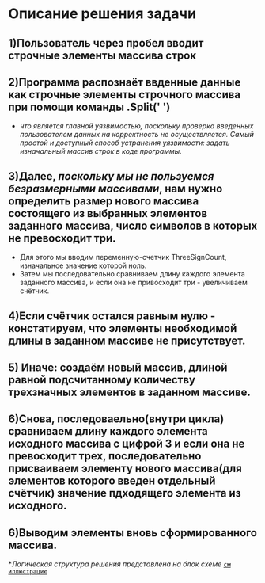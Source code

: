 # Описание решения задачи 

 ## 1)Пользователь через пробел вводит строчные элементы массива строк
 ## 2)Программа распознаёт ввденные данные как строчные элементы строчного массива при помощи команды .Split(' ')
* *что является главной уязвимостью, поскольку проверка введенных пользователем данных на корректность не осуществляется.
Самый простой и доступный способ устранения уязвимости: задать изначальный массив строк в коде программы.*

## 3)Далее, _поскольку мы не пользуемся безразмерными массивами_, нам нужно определить размер нового массива состоящего из выбранных элементов заданного массива, число символов в которых не превосходит три. 
* Для этого мы вводим переменную-счетчик ThreeSignCount, изначальное значение которой ноль.
* Затем мы последовательно сравниваем длину каждого элемента заданного массива, и если она не привосходит три - увеличиваем счётчик.

## 4)Если счётчик остался равным нулю - констатируем, что элементы необходимой длины в заданном массиве не присутствует.

## 5) Иначе: создаём новый массив, длиной равной подсчитанному количеству трехзначных элементов в заданном массиве.

## 6)Снова, последоваельно(внутри цикла) сравниваем длину каждого элемента исходного массива с цифрой 3 и если она не превосходит трех, последовательно присваиваем элементу нового массива(для элементов которого введен отдельный счётчик) значение пдходящего элемента из исходного.
## 6)Выводим элементы вновь сформированного массива.

*_Логическая структура решения представлена на блок схеме_ 
<code>[см иллюстрацию](/TaskBlockScheme.png "блок схема задачи")
</code>
